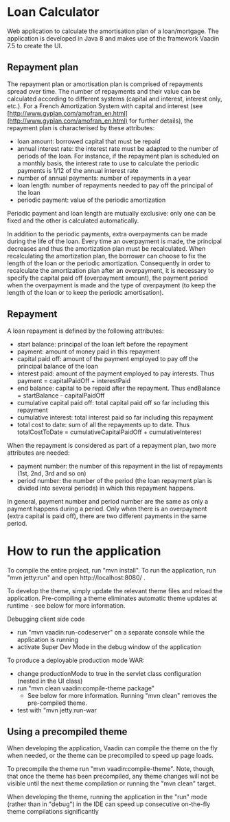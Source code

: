 Loan Calculator
==============

Web application to calculate the amortisation plan of a loan/mortgage.
The application is developed in Java 8 and makes use of the framework Vaadin 7.5 to create the UI.

Repayment plan
--------------

The repayment plan or amortisation plan is comprised of repayments spread over time. The number of repayments and their value can be calculated according to different systems (capital and interest, interest only, etc.). For a French Amortization System with capital and interest (see [http://www.gyplan.com/amofran_en.html](http://www.gyplan.com/amofran_en.html) for further details), the repayment plan is characterised by these attributes:
  
* loan amount: borrowed capital that must be repaid
* annual interest rate: the interest rate must be adapted to the number of periods of the loan. For instance, if the repayment plan is scheduled on a monthly basis, 
the interest rate to use to calculate the periodic payments is 1/12 of the annual interest rate
* number of annual payments: number of repayments in a year
* loan length: number of repayments needed to pay off the principal of the loan
* periodic payment: value of the periodic amortization
  
Periodic payment and loan length are mutually exclusive: only one can be fixed and the other is calculated automatically.
  
In addition to the periodic payments, extra overpayments can be made during the life of the loan.
Every time an overpayment is made, the principal decreases and thus the amortization plan must be recalculated. When recalculating the amortization plan, the borrower can choose to fix the length of the loan or the periodic amortization.
Consequently in order to recalculate the amortization plan after an overpayment, it is necessary to specify the capital paid off (overpayment amount), the payment period when the overpayment is made and the type of overpayment (to keep the length of the loan or to keep the periodic amortisation). 


Repayment
---------

A loan repayment is defined by the following attributes:
* start balance: principal of the loan left before the repayment
* payment: amount of money paid in this repayment
* capital paid off: amount of the payment employed to pay off the principal balance of the loan
* interest paid: amount of the payment employed to pay interests. Thus payment = capitalPaidOff + interestPaid
* end balance: capital to be repaid after the repayment. Thus endBalance = startBalance - capitalPaidOff
* cumulative capital paid off: total capital paid off so far including this repayment
* cumulative interest: total interest paid so far including this repayment
* total cost to date: sum of all the repayments up to date. Thus totalCostToDate = cumulativeCapitalPaidOff + cumulativeInterest

When the repayment is considered as part of a repayment plan, two more attributes are needed:
* payment number: the number of this repayment in the list of repayments (1st, 2nd, 3rd and so on)
* period number: the number of the period (the loan repayment plan is divided into several periods) in which this repayment happens. 

In general, payment number and period number are the same as only a payment happens during a period. Only when there is an overpayment (extra capital is paid off), 
there are two different payments in the same period.


How to run the application
========

To compile the entire project, run "mvn install".
To run the application, run "mvn jetty:run" and open http://localhost:8080/ .

To develop the theme, simply update the relevant theme files and reload the application.
Pre-compiling a theme eliminates automatic theme updates at runtime - see below for more information.

Debugging client side code
  - run "mvn vaadin:run-codeserver" on a separate console while the application is running
  - activate Super Dev Mode in the debug window of the application

To produce a deployable production mode WAR:
- change productionMode to true in the servlet class configuration (nested in the UI class)
- run "mvn clean vaadin:compile-theme package"
  - See below for more information. Running "mvn clean" removes the pre-compiled theme.
- test with "mvn jetty:run-war

Using a precompiled theme
-------------------------

When developing the application, Vaadin can compile the theme on the fly when needed,
or the theme can be precompiled to speed up page loads.

To precompile the theme run "mvn vaadin:compile-theme". Note, though, that once
the theme has been precompiled, any theme changes will not be visible until the
next theme compilation or running the "mvn clean" target.

When developing the theme, running the application in the "run" mode (rather than
in "debug") in the IDE can speed up consecutive on-the-fly theme compilations
significantly
